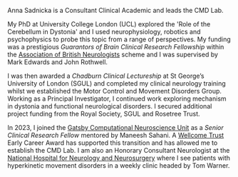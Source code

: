 Anna Sadnicka is a Consultant Clinical Academic and leads the CMD Lab. 

My PhD at University College London (UCL) explored the 'Role of the Cerebellum in Dystonia' and I used neurophysiology, robotics and psychophysics to probe this topic from a range of perspectives. My funding was a prestigious *Guarantors of Brain Clinical Research Fellowship* within the [Association of British Neurologists](https://www.theabn.org/page/abn_fellowship) scheme and I was supervised by Mark Edwards and John Rothwell.  

I was then awarded a *Chadburn Clinical Lectureship* at St George’s University of London (SGUL) and completed my clinical neurology training whilst we established the Motor Control and Movement Disorders Group.  Working as a Principal Investigator, I continued work exploring mechanism in dystonia and functional neurological disorders.  I secured additional project funding from the Royal Society, SGUL and Rosetree Trust.

In 2023, I joined the [Gatsby Computational Neuroscience Unit](https://www.ucl.ac.uk/gatsby/gatsby-computational-neuroscience-unit) as a *Senior Clinical Research Fellow* mentored by Maneesh Sahani.  A [Wellcome Trust](https://wellcome.org/) Early Career Award has supported this transition and has allowed me to establish the CMD Lab.  I am also an Honorary Consultant Neurologist at the [National Hospital for Neurology and Neurosurgery](https://www.uclh.nhs.uk/our-services/find-consultant/dr-anna-sadnicka) where I see patients with hyperkinetic movement disorders in a weekly clinic headed by Tom Warner.  